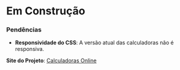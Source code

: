 # Em Construção

### Pendências

- **Responsividade do CSS**: A versão atual das calculadoras não é responsiva.


 **Site do Projeto**: [Calculadoras Online](https://lp-frontendmentor-practice-2-react-4u4b.vercel.app/)
